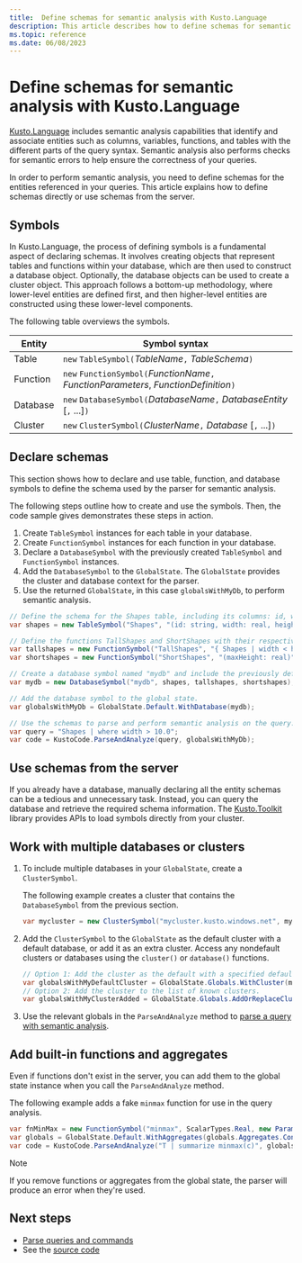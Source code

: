 ```yaml
---
title:  Define schemas for semantic analysis with Kusto.Language
description: This article describes how to define schemas for semantic analysis with the Kusto.Language library.
ms.topic: reference
ms.date: 06/08/2023
---
```


# Define schemas for semantic analysis with Kusto.Language

[Kusto.Language](https://www.nuget.org/packages/Microsoft.Azure.Kusto.Language/) includes semantic analysis capabilities that identify and associate entities such as columns, variables, functions, and tables with the different parts of the query syntax. Semantic analysis also performs checks for semantic errors to help ensure the correctness of your queries.

In order to perform semantic analysis, you need to define schemas for the entities referenced in your queries. This article explains how to define schemas directly or use schemas from the server.

## Symbols

In Kusto.Language, the process of defining symbols is a fundamental aspect of declaring schemas. It involves creating objects that represent tables and functions within your database, which are then used to construct a database object. Optionally, the database objects can be used to create a cluster object. This approach follows a bottom-up methodology, where lower-level entities are defined first, and then higher-level entities are constructed using these lower-level components.

The following table overviews the symbols.

|Entity|Symbol syntax|
|--|--|
|Table|`new` `TableSymbol(`*TableName*`,` *TableSchema*`)`|
|Function|`new` `FunctionSymbol(`*FunctionName*`,` *FunctionParameters*, *FunctionDefinition*`)`|
|Database|`new` `DatabaseSymbol(`*DatabaseName*`,` *DatabaseEntity* [`,` ...]`)`|
|Cluster|`new` `ClusterSymbol(`*ClusterName*`,` *Database* [`,` ...]`)`|

## Declare schemas

This section shows how to declare and use table, function, and database symbols to define the schema used by the parser for semantic analysis.

The following steps outline how to create and use the symbols. Then, the code sample gives demonstrates these steps in action.

1. Create `TableSymbol` instances for each table in your database.
1. Create `FunctionSymbol` instances for each function in your database.
1. Declare a `DatabaseSymbol` with the previously created `TableSymbol` and `FunctionSymbol` instances.
1. Add the `DatabaseSymbol` to the `GlobalState`. The `GlobalState` provides the cluster and database context for the parser.
1. Use the returned `GlobalState`, in this case `globalsWithMyDb`, to perform semantic analysis.

```csharp
// Define the schema for the Shapes table, including its columns: id, width, and height.
var shapes = new TableSymbol("Shapes", "(id: string, width: real, height: real)");

// Define the functions TallShapes and ShortShapes with their respective parameters and logic.
var tallshapes = new FunctionSymbol("TallShapes", "{ Shapes | width < height; }");
var shortshapes = new FunctionSymbol("ShortShapes", "(maxHeight: real)", "{ Shapes | height < maxHeight; }");

// Create a database symbol named "mydb" and include the previously defined symbols.
var mydb = new DatabaseSymbol("mydb", shapes, tallshapes, shortshapes);

// Add the database symbol to the global state.
var globalsWithMyDb = GlobalState.Default.WithDatabase(mydb);

// Use the schemas to parse and perform semantic analysis on the query.
var query = "Shapes | where width > 10.0";
var code = KustoCode.ParseAndAnalyze(query, globalsWithMyDb);
```

## Use schemas from the server

If you already have a database, manually declaring all the entity schemas can be a tedious and unnecessary task. Instead, you can query the database and retrieve the required schema information. The [Kusto.Toolkit](https://www.nuget.org/packages/Kusto.Toolkit/) library provides APIs to load symbols directly from your cluster.

## Work with multiple databases or clusters

1. To include multiple databases in your `GlobalState`, create a `ClusterSymbol`.

    The following example creates a cluster that contains the `DatabaseSymbol` from the previous section.

    ```csharp
    var mycluster = new ClusterSymbol("mycluster.kusto.windows.net", mydb);
    ```

1. Add the `ClusterSymbol` to the `GlobalState` as the default cluster with a default database, or add it as an extra cluster. Access any nondefault clusters or databases using the `cluster()` or `database()` functions.

    ```csharp
    // Option 1: Add the cluster as the default with a specified default database.
    var globalsWithMyDefaultCluster = GlobalState.Globals.WithCluster(mycluster).WithDatabase(mydb);
    // Option 2: Add the cluster to the list of known clusters.
    var globalsWithMyClusterAdded = GlobalState.Globals.AddOrReplaceCluster(mycluster);
    ```

1. Use the relevant globals in the `ParseAndAnalyze` method to [parse a query with semantic analysis](kusto-language-parse-queries.md#parse-a-query-with-semantic-analysis).

## Add built-in functions and aggregates

Even if functions don't exist in the server, you can add them to the global state instance when you call the `ParseAndAnalyze` method.

The following example adds a fake `minmax` function for use in the query analysis.

```csharp
var fnMinMax = new FunctionSymbol("minmax", ScalarTypes.Real, new Parameter("x", ScalarTypes.Real));
var globals = GlobalState.Default.WithAggregates(globals.Aggregates.Concat(new [] {fnMinMax}).ToArray());
var code = KustoCode.ParseAndAnalyze("T | summarize minmax(c)", globals);
```

> [!NOTE]
> If you remove functions or aggregates from the global state, the parser will produce an error when they're used.

## Next steps

* [Parse queries and commands](kusto-language-parse-queries.md)
* See the [source code](https://github.com/microsoft/Kusto-Query-Language)
